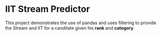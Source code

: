 # IIT Stream Predictor

This project demonstrates the use of pandas and uses filtering to provide the Stream and IIT for a canditate given his <b> rank </b> and <b> category </b>
